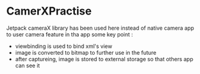 # CamerXPractise
 
Jetpack cameraX library has been used here instead of native camera app to  user camera feature in tha app
some key point :
- viewbinding is used to bind xml's view
- image is converted to bitmap to further use in the future
- after captureing, image is stored to external storage so that others app can see  it
